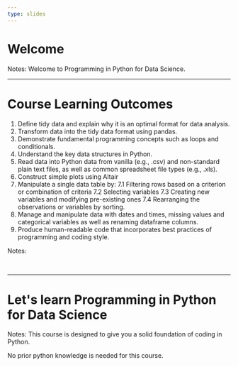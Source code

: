 ```yaml
---
type: slides
---
```


# Welcome 

Notes: 
Welcome to Programming in Python for Data Science.

---

# Course Learning Outcomes 

1. Define tidy data and explain why it is an optimal format for data analysis.
1. Transform data into the tidy data format using pandas.
1. Demonstrate fundamental programming concepts such as loops and conditionals.
1. Understand the key data structures in Python.
1. Read data into Python data from vanilla (e.g., .csv) and non-standard plain text files, as well as common spreadsheet file types (e.g., .xls).
1. Construct simple plots using Altair
1. Manipulate a single data table by:
    7.1 Filtering rows based on a criterion or combination of criteria
    7.2 Selecting variables
    7.3 Creating new variables and modifying pre-existing ones
    7.4 Rearranging the observations or variables by sorting.
1. Manage and manipulate data with dates and times, missing values and categorical variables as well as renaming dataframe columns.
1. Produce human-readable code that incorporates best practices of programming and coding style.


Notes:

<br>
 
---

# Let's learn Programming in Python for Data Science  

Notes: This course is designed to give you a solid foundation of coding in Python. 

No prior python knowledge is needed for this course. 

